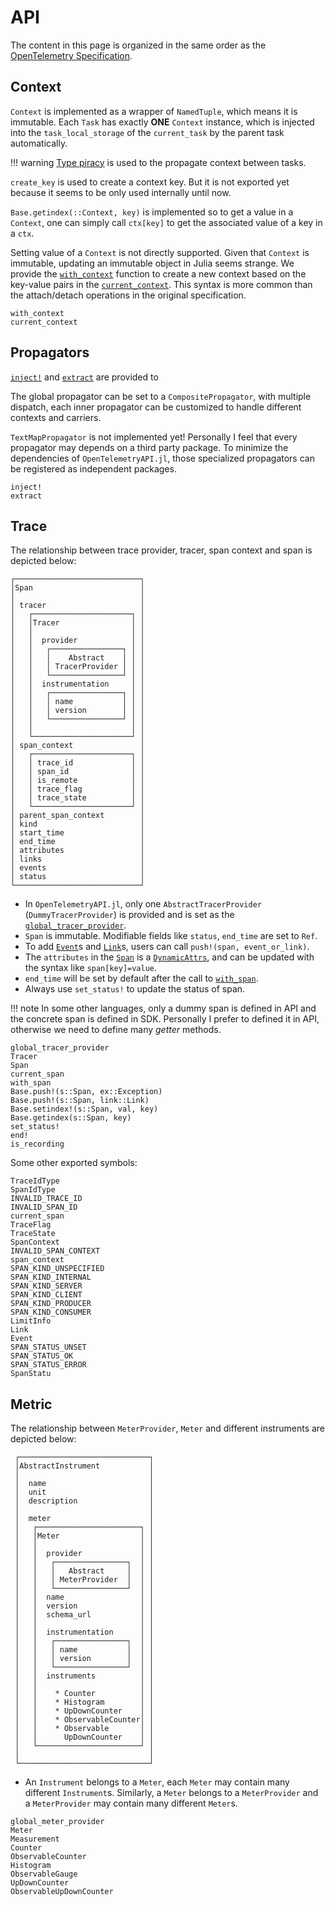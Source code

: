 # API

The content in this page is organized in the same order as the [OpenTelemetry
Specification](https://github.com/open-telemetry/opentelemetry-specification).

## Context

`Context` is implemented as a wrapper of `NamedTuple`, which means it is immutable. Each `Task` has exactly **ONE**
`Context` instance, which is injected into the `task_local_storage` of the `current_task` by the parent task automatically.

!!! warning
    [Type piracy](https://docs.julialang.org/en/v1/manual/style-guide/#Avoid-type-piracy) is used to the propagate context between tasks.

`create_key` is used to create a context key. But it is not exported yet because it seems to be only used internally until now.

`Base.getindex(::Context, key)` is implemented so to get a value in a `Context`, one can simply call `ctx[key]` to get
the associated value of a key in a `ctx`.

Setting value of a `Context` is not directly supported. Given that `Context` is immutable, updating an immutable object
in Julia seems strange. We provide the [`with_context`](@ref) function to create a new context based on the key-value
pairs in the [`current_context`](@ref). This syntax is more common than the attach/detach operations in the original
specification.

```@docs
with_context
current_context
```

## Propagators

[`inject!`](@ref) and [`extract`](@ref) are provided to 

The global propagator can be set to a `CompositePropagator`, with multiple dispatch, each inner propagator can be
customized to handle different contexts and carriers.

`TextMapPropagator` is not implemented yet! Personally I feel that every propagator may depends on a third party
package. To minimize the dependencies of `OpenTelemetryAPI.jl`, those specialized propagators can be registered as
independent packages.

```@docs
inject!
extract
```

## Trace

The relationship between trace provider, tracer, span context and span is depicted below:

```
┌────────────────────────────┐
│Span                        │
│                            │
│ tracer                     │
│   ┌──────────────────────┐ │
│   │Tracer                │ │
│   │                      │ │
│   │  provider            │ │
│   │   ┌────────────────┐ │ │
│   │   │    Abstract    │ │ │
│   │   │ TracerProvider │ │ │
│   │   └────────────────┘ │ │
│   │  instrumentation     │ │
│   │   ┌────────────────┐ │ │
│   │   │ name           │ │ │
│   │   │ version        │ │ │
│   │   └────────────────┘ │ │
│   │                      │ │
│   └──────────────────────┘ │
│ span_context               │
│   ┌──────────────────────┐ │
│   │ trace_id             │ │
│   │ span_id              │ │
│   │ is_remote            │ │
│   │ trace_flag           │ │
│   │ trace_state          │ │
│   └──────────────────────┘ │
│ parent_span_context        │
│ kind                       │
│ start_time                 │
│ end_time                   │
│ attributes                 │
│ links                      │
│ events                     │
│ status                     │
└────────────────────────────┘
```

- In `OpenTelemetryAPI.jl`, only one `AbstractTracerProvider` (`DummyTracerProvider`) is provided and is set as the [`global_tracer_provider`](@ref).
- `Span` is immutable. Modifiable fields like `status`, `end_time` are set to `Ref`.
- To add [`Event`](@ref)s and [`Link`](@ref)s, users can call `push!(span, event_or_link)`.
- The `attributes` in the [`Span`](@ref) is a [`DynamicAttrs`](@ref), and can be updated with the syntax like `span[key]=value`.
- `end_time` will be set by default after the call to [`with_span`](@ref).
- Always use `set_status!` to update the status of span.

!!! note
    In some other languages, only a dummy span is defined in API and the concrete span is defined in SDK. Personally I
    prefer to defined it in API, otherwise we need to define many *getter* methods.

```@docs
global_tracer_provider
Tracer
Span
current_span
with_span
Base.push!(s::Span, ex::Exception)
Base.push!(s::Span, link::Link)
Base.setindex!(s::Span, val, key)
Base.getindex(s::Span, key)
set_status!
end!
is_recording
```


Some other exported symbols:

```@docs
TraceIdType
SpanIdType
INVALID_TRACE_ID
INVALID_SPAN_ID
current_span
TraceFlag
TraceState
SpanContext
INVALID_SPAN_CONTEXT
span_context
SPAN_KIND_UNSPECIFIED
SPAN_KIND_INTERNAL
SPAN_KIND_SERVER
SPAN_KIND_CLIENT
SPAN_KIND_PRODUCER
SPAN_KIND_CONSUMER
LimitInfo
Link
Event
SPAN_STATUS_UNSET
SPAN_STATUS_OK
SPAN_STATUS_ERROR
SpanStatu
```

## Metric

The relationship between `MeterProvider`, `Meter` and different instruments are depicted below:

```
 ┌─────────────────────────────┐
 │AbstractInstrument           │
 │                             │
 │  name                       │
 │  unit                       │
 │  description                │
 │                             │
 │  meter                      │
 │   ┌───────────────────────┐ │
 │   │Meter                  │ │
 │   │                       │ │
 │   │  provider             │ │
 │   │   ┌────────────────┐  │ │
 │   │   │   Abstract     │  │ │
 │   │   │ MeterProvider  │  │ │
 │   │   └────────────────┘  │ │
 │   │  name                 │ │
 │   │  version              │ │
 │   │  schema_url           │ │
 │   │                       │ │
 │   │  instrumentation      │ │
 │   │   ┌────────────────┐  │ │
 │   │   │ name           │  │ │
 │   │   │ version        │  │ │
 │   │   └────────────────┘  │ │
 │   │  instruments          │ │
 │   │                       │ │
 │   │    * Counter          │ │
 │   │    * Histogram        │ │
 │   │    * UpDownCounter    │ │
 │   │    * ObservableCounter│ │
 │   │    * Observable       │ │
 │   │      UpDownCounter    │ │
 │   └───────────────────────┘ │
 │                             │
 └─────────────────────────────┘
```

- An `Instrument` belongs to a `Meter`, each `Meter` may contain many different `Instrument`s. Similarly, a `Meter`
  belongs to a `MeterProvider` and a `MeterProvider` may contain many different `Meter`s.

```@docs
global_meter_provider
Meter
Measurement
Counter
ObservableCounter
Histogram
ObservableGauge
UpDownCounter
ObservableUpDownCounter
```
